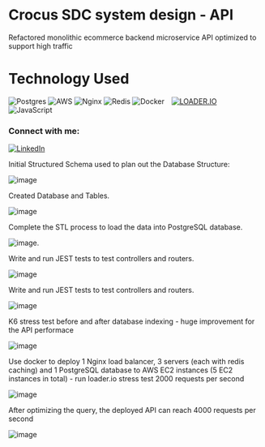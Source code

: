 # Crocus SDC system design - API

Refactored monolithic ecommerce backend microservice API optimized to support high traffic

# Technology Used

![Postgres](https://img.shields.io/badge/postgres-%23316192.svg?style=for-the-badge&logo=postgresql&logoColor=white) 	![AWS](https://img.shields.io/badge/AWS-%23FF9900.svg?style=for-the-badge&logo=amazon-aws&logoColor=white) ![Nginx](https://img.shields.io/badge/nginx-%23009639.svg?style=for-the-badge&logo=nginx&logoColor=white) 	![Redis](https://img.shields.io/badge/redis-%23DD0031.svg?style=for-the-badge&logo=redis&logoColor=white) ![Docker](https://img.shields.io/badge/docker-%230db7ed.svg?style=for-the-badge&logo=docker&logoColor=white)
<a style='display: inline-block; margin-left: 10px;' href='https://github.com/shivamkapasia0' target="_blank" s><img alt='LOADER.IO' src='https://img.shields.io/badge/LOADER.IO-100000?style=for-the-badge&logo=LOADER.IO&logoColor=866060&labelColor=FF80F6&color=FF5DEC'/>
</a><a href='https://github.com/shivamkapasia0' style='display: inline-block; margin-left: 10px;' target="_blank"><img alt='' src='https://img.shields.io/badge/K6-100000?style=for-the-badge&logo=&logoColor=866060&labelColor=FF80F6&color=FFAF24'/></a>
![JavaScript](https://img.shields.io/badge/javascript-%23323330.svg?style=for-the-badge&logo=javascript&logoColor=%23F7DF1E)

### Connect with me:

[![LinkedIn](https://img.shields.io/badge/linkedin-%230077B5.svg?style=for-the-badge&logo=linkedin&logoColor=white)](https://www.linkedin.com/in/georgeliu123/)

Initial Structured Schema used to plan out the Database Structure:

![image](https://drive.google.com/uc?export=view&id=1jc6f7XnSW8Kxd_1jq3obGJGwmJjE3JTQ)

Created Database and Tables.

![image](https://drive.google.com/uc?export=view&id=1r1EYt8RaCSg8TzDf7LChGMZtUq_p4iwJ)

Complete the STL process to load the data into PostgreSQL database.

![image](https://drive.google.com/file/d/17FTwuO0WSZYlP4Shd6yhyZ4jb6d0GGST/view).

Write and run JEST tests to test controllers and routers.

![image](https://drive.google.com/file/d/1kJLhG1R_YWpF8hiua9gaFFYuyL3PWG9K/view)

Write and run JEST tests to test controllers and routers.

![image](https://drive.google.com/file/d/1hk76JAZO6lDUq2q-CMssz-4EmHBnb-n1/view?usp=sharing)

K6 stress test before and after database indexing - huge improvement for the API performace

![image](https://drive.google.com/file/d/16b3175D0Q5TJFNOxwdxL8GbK4hBkdmPD/view?usp=sharing)

Use docker to deploy 1 Nginx load balancer, 3 servers (each with redis caching) and 1 PostgreSQL database to AWS EC2 instances (5 EC2 instances in total) - run loader.io stress test 2000 requests per second

![image](https://drive.google.com/uc?export=view&id=1EnfV2llcbe9tVLVbHiprhnqxlsvNCP1j)

After optimizing the query, the deployed API can reach 4000 requests per second

![image](https://drive.google.com/file/d/15cuzWtJ6Si7_FxweU2dOvYSAnk0I9REI/view?usp=sharing)

